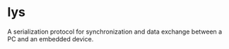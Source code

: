# lys
A serialization protocol for synchronization and data exchange between a PC and an embedded device.
